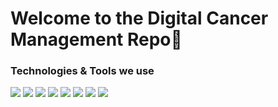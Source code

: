 # Welcome to the Digital Cancer Management Repo👋

### Technologies & Tools we use
![](https://img.shields.io/badge/Dev-Flutter-informational?style=flat&logo=flutter&logoColor=white&color=2D1553)
![](https://img.shields.io/badge/Lang-Dart-informational?style=flat&logo=dart&logoColor=white&color=2D1553)
![](https://img.shields.io/badge/OS-Android-informational?style=flat&logo=android&logoColor=white&color=2D1553)
![](https://img.shields.io/badge/OS-iOS-informational?style=flat&color=2D1553)
![](https://img.shields.io/badge/IDE-IntelliJ_IDEA-informational?style=flat&logo=intellij-idea&logoColor=white&color=2D1553)
![](https://img.shields.io/badge/IDE-Android_Studio-informational?style=flat&logo=android-studio&logoColor=FFD42A&color=2D1553)
![](https://img.shields.io/badge/Design-Material-informational?style=flat&logo=material-UI&logoColor=FFD42A&color=2D1553)
![](https://img.shields.io/badge/UI&UX-Figma-informational?style=flat&logo=figma&logoColor=FFD42A&color=2D1553)


<!--
**dicama/dicama** is a ✨ _special_ ✨ repository because its `README.md` (this file) appears on your GitHub profile.

## Technologies & Tools we use
![](https://img.shields.io/badge/OS-Linux-informational?style=flat&logo=linux&logoColor=white&color=2bbc8a)
![](https://img.shields.io/badge/Editor-IntelliJ_IDEA-informational?style=flat&logo=intellij-idea&logoColor=white&color=2bbc8a)

Here are some ideas to get you started:

- 🔭 I’m currently working on ...
- 🌱 I’m currently learning ...
- 👯 I’m looking to collaborate on ...
- 🤔 I’m looking for help with ...
- 💬 Ask me about ...
- 📫 How to reach me: ...
- 😄 Pronouns: ...
- ⚡ Fun fact: ...
-->
